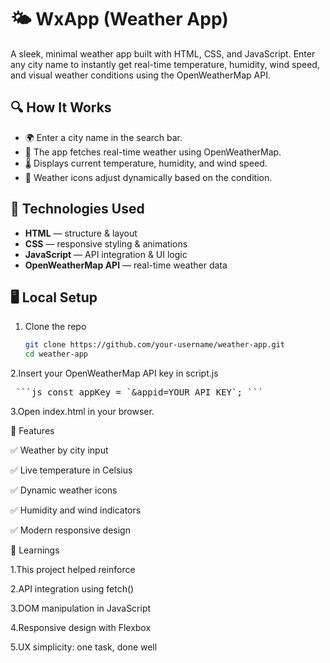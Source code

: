 # 🌤️ WxApp (Weather App)

A sleek, minimal weather app built with HTML, CSS, and JavaScript. Enter any city name to instantly get real-time temperature, humidity, wind speed, and visual weather conditions using the OpenWeatherMap API.


## 🔍 How It Works

- 🌍 Enter a city name in the search bar.
- 📡 The app fetches real-time weather using OpenWeatherMap.
- 🌡️ Displays current temperature, humidity, and wind speed.
- 🌈 Weather icons adjust dynamically based on the condition.


## 🧰 Technologies Used

- **HTML** — structure & layout  
- **CSS** — responsive styling & animations  
- **JavaScript** — API integration & UI logic  
- **OpenWeatherMap API** — real-time weather data  


## 🖥️ Local Setup

1. Clone the repo
   ```bash
   git clone https://github.com/your-username/weather-app.git
   cd weather-app

2.Insert your OpenWeatherMap API key in script.js
  <pre> ```js const appKey = `&appid=YOUR_API_KEY`; ``` </pre>
   
3.Open index.html in your browser.

🧪 Features

✅ Weather by city input

✅ Live temperature in Celsius

✅ Dynamic weather icons

✅ Humidity and wind indicators

✅ Modern responsive design

🧠 Learnings

1.This project helped reinforce

2.API integration using fetch()

3.DOM manipulation in JavaScript

4.Responsive design with Flexbox

5.UX simplicity: one task, done well







